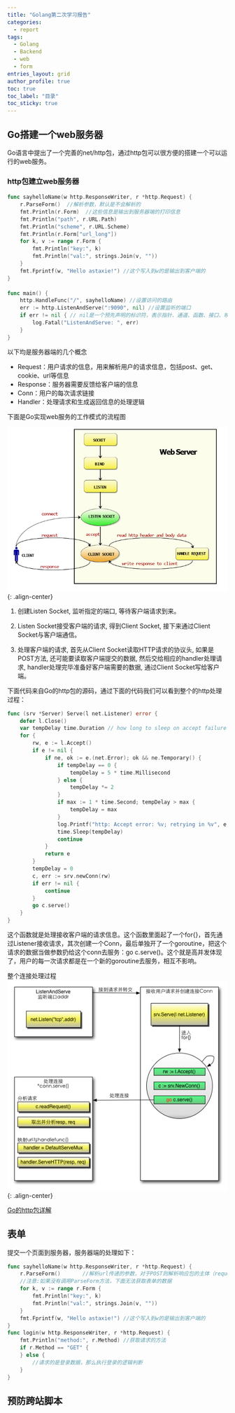 ```yaml
---
title: "Golang第二次学习报告"
categories:
  - report
tags: 
  - Golang
  - Backend
  - web
  - form
entries_layout: grid
author_profile: true
toc: true
toc_label: "目录"
toc_sticky: true
---
```

## Go搭建一个web服务器
Go语言中提出了一个完善的net/http包，通过http包可以很方便的搭建一个可以运行的web服务。

### http包建立web服务器

```go
func sayhelloName(w http.ResponseWriter, r *http.Request) {
	r.ParseForm()  //解析参数，默认是不会解析的
	fmt.Println(r.Form)  //这些信息是输出到服务器端的打印信息
	fmt.Println("path", r.URL.Path)
	fmt.Println("scheme", r.URL.Scheme)
	fmt.Println(r.Form["url_long"])
	for k, v := range r.Form {
		fmt.Println("key:", k)
		fmt.Println("val:", strings.Join(v, ""))
	}
	fmt.Fprintf(w, "Hello astaxie!") //这个写入到w的是输出到客户端的
}

func main() {
	http.HandleFunc("/", sayhelloName) //设置访问的路由
	err := http.ListenAndServe(":9090", nil) //设置监听的端口
	if err != nil { // nil是一个预先声明的标识符，表示指针、通道、函数、接口、映射或片类型的零值。类型必须是指针、通道、函数、接口、映射或片类型
		log.Fatal("ListenAndServe: ", err)
	}
}
```
以下均是服务器端的几个概念

- Request：用户请求的信息，用来解析用户的请求信息，包括post、get、cookie、url等信息
- Response：服务器需要反馈给客户端的信息
- Conn：用户的每次请求链接
- Handler：处理请求和生成返回信息的处理逻辑

下面是Go实现web服务的工作模式的流程图

![http包执行流程][01]{: .align-center}

1. 创建Listen Socket, 监听指定的端口, 等待客户端请求到来。

2. Listen Socket接受客户端的请求, 得到Client Socket, 接下来通过Client Socket与客户端通信。

3. 处理客户端的请求, 首先从Client Socket读取HTTP请求的协议头, 如果是POST方法, 还可能要读取客户端提交的数据, 然后交给相应的handler处理请求, handler处理完毕准备好客户端需要的数据, 通过Client Socket写给客户端。

下面代码来自Go的http包的源码，通过下面的代码我们可以看到整个的http处理过程：
```go
func (srv *Server) Serve(l net.Listener) error {
	defer l.Close()
	var tempDelay time.Duration // how long to sleep on accept failure
	for {
		rw, e := l.Accept()
		if e != nil {
			if ne, ok := e.(net.Error); ok && ne.Temporary() {
				if tempDelay == 0 {
					tempDelay = 5 * time.Millisecond
				} else {
					tempDelay *= 2
				}
				if max := 1 * time.Second; tempDelay > max {
					tempDelay = max
				}
				log.Printf("http: Accept error: %v; retrying in %v", e, tempDelay)
				time.Sleep(tempDelay)
				continue
			}
			return e
		}
		tempDelay = 0
		c, err := srv.newConn(rw)
		if err != nil {
			continue
		}
		go c.serve()
	}
}
```
这个函数就是处理接收客户端的请求信息。这个函数里面起了一个for{}，首先通过Listener接收请求，其次创建一个Conn，最后单独开了一个goroutine，把这个请求的数据当做参数扔给这个conn去服务：go c.serve()。这个就是高并发体现了，用户的每一次请求都是在一个新的goroutine去服务，相互不影响。

整个连接处理过程
![一个http连接处理流程][02]{: .align-center}

[Go的http包详解](https://github.com/astaxie/build-web-application-with-golang/blob/master/zh/03.4.md)

## 表单
提交一个页面到服务器，服务器端的处理如下：
```go
func sayhelloName(w http.ResponseWriter, r *http.Request) {
	r.ParseForm()       //解析url传递的参数，对于POST则解析响应包的主体（request body）
	//注意:如果没有调用ParseForm方法，下面无法获取表单的数据
	for k, v := range r.Form {
		fmt.Println("key:", k)
		fmt.Println("val:", strings.Join(v, ""))
	}
	fmt.Fprintf(w, "Hello astaxie!") //这个写入到w的是输出到客户端的
}
func login(w http.ResponseWriter, r *http.Request) {
	fmt.Println("method:", r.Method) //获取请求的方法
	if r.Method == "GET" {
	} else {
		//请求的是登录数据，那么执行登录的逻辑判断
	}
}
```

## 预防跨站脚本

[01]: /assets/images/2019-06-04-Golang-report/01.png
[02]: /assets/images/2019-06-04-Golang-report/02.png